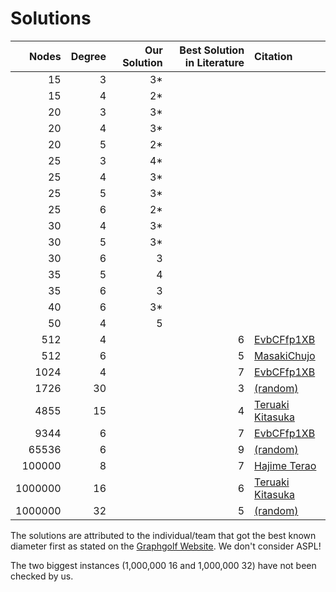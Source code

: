 # Solutions

|   Nodes | Degree | Our Solution | Best Solution in Literature | Citation                                                                   |
| ------: | -----: | -----------: | --------------------------: | :------------------------------------------------------------------------- |
|      15 |      3 |          3\* |                             |                                                                            |
|      15 |      4 |          2\* |                             |                                                                            |
|      20 |      3 |          3\* |                             |                                                                            |
|      20 |      4 |          3\* |                             |                                                                            |
|      20 |      5 |          2\* |                             |                                                                            |
|      25 |      3 |          4\* |                             |                                                                            |
|      25 |      4 |          3\* |                             |                                                                            |
|      25 |      5 |          3\* |                             |                                                                            |
|      25 |      6 |          2\* |                             |                                                                            |
|      30 |      4 |          3\* |                             |                                                                            |
|      30 |      5 |          3\* |                             |                                                                            |
|      30 |      6 |            3 |                             |                                                                            |
|      35 |      5 |            4 |                             |                                                                            |
|      35 |      6 |            3 |                             |                                                                            |
|      40 |      6 |          3\* |                             |                                                                            |
|      50 |      4 |            5 |                             |                                                                            |
|     512 |      4 |              |                           6 | [EvbCFfp1XB](https://research.nii.ac.jp/graphgolf/2019/ranking.html)       |
|     512 |      6 |              |                           5 | [MasakiChujo](https://research.nii.ac.jp/graphgolf/2019/ranking.html)      |
|    1024 |      4 |              |                           7 | [EvbCFfp1XB](https://research.nii.ac.jp/graphgolf/2019/ranking.html)       |
|    1726 |     30 |              |                           3 | [(random)](https://research.nii.ac.jp/graphgolf/2019/ranking.html)         |
|    4855 |     15 |              |                           4 | [Teruaki Kitasuka](https://research.nii.ac.jp/graphgolf/2019/ranking.html) |
|    9344 |      6 |              |                           7 | [EvbCFfp1XB](https://research.nii.ac.jp/graphgolf/2019/ranking.html)       |
|   65536 |      6 |              |                           9 | [(random)](https://research.nii.ac.jp/graphgolf/2019/ranking.html)         |
|  100000 |      8 |              |                           7 | [Hajime Terao](https://research.nii.ac.jp/graphgolf/2019/ranking.html)     |
| 1000000 |     16 |              |                           6 | [Teruaki Kitasuka](https://research.nii.ac.jp/graphgolf/2019/ranking.html) |
| 1000000 |     32 |              |                           5 | [(random)](https://research.nii.ac.jp/graphgolf/2019/ranking.html)         |

The solutions are attributed to the individual/team that got the best known diameter first as stated on the [Graphgolf Website](https://research.nii.ac.jp/graphgolf/2019/ranking.html).
We don't consider ASPL!

The two biggest instances (1,000,000 16 and 1,000,000 32) have not been checked by us.
